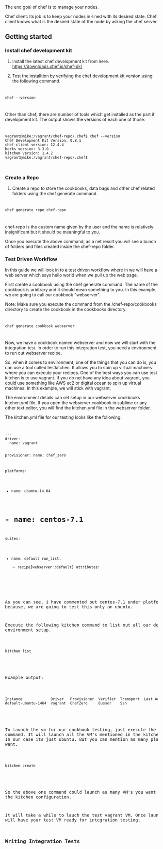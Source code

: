 The end goal of chef is to manage your nodes.

Chef client: Its job is to keep your nodes in-lined with its desired state. Chef client knows what is the desired state of the node by asking the chef server.

<h2>Getting started</h2>

<h3>Install chef development kit</h3>

1. Install the latest chef development kit from here. https://downloads.chef.io/chef-dk/

2. Test the installtion by verifying the chef development kit version using the following command.

<code language="ruby">
<pre>chef --version
</pre>
</code>

Other than chef, there are number of tools which get installed as the part if development kit. The output shows the versions of each one of those.

<code language="ruby">
<pre>vagrant@mike:/vagrant/chef-repo/.chef$ chef --version
Chef Development Kit Version: 0.8.1
chef-client version: 12.4.4
berks version: 3.3.0
kitchen version: 1.4.2
vagrant@mike:/vagrant/chef-repo/.chef$
</pre>
</code>

<h3>Create a Repo</h3>

1. Create a repo to store the cookbooks, data bags and other chef related folders using the chef generate command.

<code language="ruby">
<pre>chef generate repo chef-repo
</pre>
</code>

chef-repo is the custom name given by the user and the name is relatively insignificant but it should be meaningful to you.

Once you execute the above command, as a net result you will see a bunch of folders and files created inside the chef-repo folder.

<h3>Test Driven Workflow</h3>

In this guide we will look in to a test driven workflow where in we will have a web server which says hello world when we pull up the web page.

First create a cookbook using the chef generate command. The name of the cookbook is arbitrary and it should mean something to you. In this example, we are going to call our cookbook "webserver".

Note: Make sure you execute the command from the /chef-repo/cookbooks directory to create the cookbook in the cookbooks directory.

<code language="ruby">
<pre>chef generate cookbook webserver
</pre>
</code>

Now, we have a cookbook named webserver and now we will start with the integration test. In order to run this integration test, you need a environment to run out webserver recipe.

So, when it comes to environment, one of the things that you can do is, you can use a tool called testkitchen. It allows you to spin up virtual machines where you can execute your recipes. One of the best ways you can use test kitchen is to use vagrant. If you do not have any idea about vagrant, you could use something like AWS ec2 or digital ocean to spin up virtual machines. In this example, we will stick with vagrant.

The environment details can set setup in our webserver cookbooks kitchen.yml file. If you open the webserver cookbook in sublime or any other text editor, you will find the kitchen.yml file in the webserver folder. 

The kitchen.yml file for our testing looks like the following.

<code language="ruby">
<pre>---
driver:
  name: vagrant

provisioner:
  name: chef_zero

platforms:
  - name: ubuntu-14.04
 # - name: centos-7.1

suites:
  - name: default
    run_list:
      - recipe[webserver::default]
    attributes:
</code>

As you can  see, i have commented out centos-7.1 under platforms because, we are going to test this only on ubuntu.

Execute the following kitchen command to list out all our default environment setup.

<code language="ruby">
<pre>kitchen list
</pre>
</code>

Example output:

<code language="ruby">
<pre>Instance             Driver   Provisioner  Verifier  Transport  Last Action
default-ubuntu-1404  Vagrant  ChefZero     Busser    Ssh        <Not Created>
</pre>
</code>

To launch the vm for our cookbook testing, just execute the following command. It will launch all the VM's mentioned in the kitchen.yml file. In our case its just ubuntu. But you can mention as many platforms you want.

<code language="ruby">
<pre>kitchen create
</pre>
</code>

So the above one command could launch as many VM's you want based on the kitchen configuration. 

It will take a while to lauch the test vagrant VM. Once launched, you will have your test VM ready for integration testing.

<h3>Writing Integration Tests</h3>















